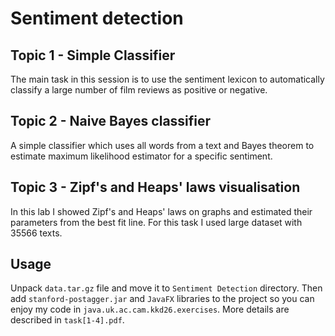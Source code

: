 # Sentiment detection

## Topic 1 - Simple Classifier

The main task in this session is to use the sentiment lexicon to automatically classify a large number of film reviews as positive or negative.

## Topic 2 - Naive Bayes classifier

A simple classifier which uses all words from a text and Bayes theorem to estimate maximum likelihood estimator for a specific sentiment.

## Topic 3 - Zipf's and Heaps' laws visualisation

In this lab I showed Zipf's and Heaps' laws on graphs and estimated their parameters from the best fit line. For this task I used large dataset with 35566 texts.

## Usage

Unpack `data.tar.gz` file and move it to `Sentiment Detection` directory. Then add `stanford-postagger.jar` and `JavaFX` libraries to the project so you can enjoy my code in `java.uk.ac.cam.kkd26.exercises`. More details are described in `task[1-4].pdf`.
